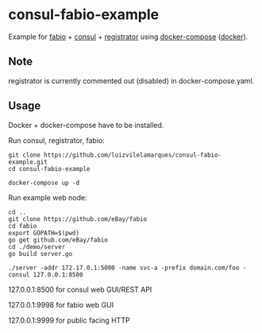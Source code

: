 # consul-fabio-example
Example for [fabio](https://github.com/eBay/fabio) + [consul](https://github.com/hashicorp/consul) + [registrator](https://github.com/gliderlabs/registrator) using [docker-compose](https://github.com/docker/compose) ([docker](https://github.com/docker/docker)).


Note
----
registrator is currently commented out (disabled) in docker-compose.yaml.

Usage
-----
Docker + docker-compose have to be installed.

Run consul, registrator, fabio:
````
git clone https://github.com/luizvilelamarques/consul-fabio-example.git
cd consul-fabio-example

docker-compose up -d
````

Run example web node:
````
cd ..
git clone https://github.com/eBay/fabio
cd fabio
export GOPATH=$(pwd)
go get github.com/eBay/fabio
cd ./demo/server
go build server.go

./server -addr 172.17.0.1:5000 -name svc-a -prefix domain.com/foo -consul 127.0.0.1:8500
````

127.0.0.1:8500 for consul web GUI/REST API

127.0.0.1:9998 for fabio web GUI

127.0.0.1:9999 for public facing HTTP
